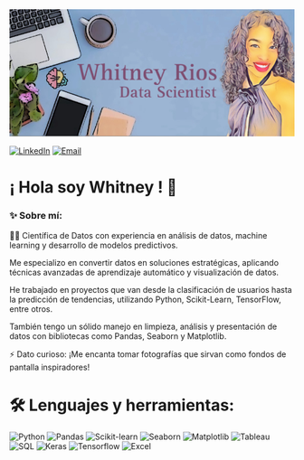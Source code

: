 
<div id="header" align="center">
  <img decoding="async" src="https://github.com/wh1tneyr/wh1tneyr/blob/main/EF6E0550-9C28-45DD-B579-DCED47445482.JPEG" width="800"/>
</div>


[![LinkedIn](https://img.shields.io/badge/LinkedIn-150458?style=for-the-badge&logo=linkedin&logoColor=white)](https://www.linkedin.com/in/whitney-rios-p/)
[![Email](https://img.shields.io/badge/Email-D14836?style=for-the-badge&logo=gmail&logoColor=white)](mailto:rioswhit@gmail.com) 


# ¡ Hola soy Whitney ! 👋


<!--
**wh1tneyr/wh1tneyr** is a ✨ _special_ ✨ repository because its `README.md` (this file) appears on your GitHub profile.

-->



### ✨ Sobre mí:
<!--
-->


👩‍💻 Científica de Datos con experiencia en análisis de datos, machine learning y desarrollo de modelos predictivos. 

Me especializo en convertir datos en soluciones estratégicas, aplicando técnicas avanzadas de aprendizaje automático y visualización de datos.

He trabajado en proyectos que van desde la clasificación de usuarios hasta la predicción de tendencias, utilizando Python, Scikit-Learn, TensorFlow, entre otros. 

También tengo un sólido manejo en limpieza, análisis y presentación de datos con bibliotecas como Pandas, Seaborn y Matplotlib.



⚡ Dato curioso: ¡Me encanta tomar fotografías que sirvan como fondos de pantalla inspiradores!



# 🛠️ Lenguajes y herramientas:
<!--
-->



![Python](https://img.shields.io/badge/Python-blue?style=for-the-badge&logo=python&logoColor=white)
![Pandas](https://img.shields.io/badge/Pandas-150458?style=for-the-badge&logo=pandas&logoColor=white)
![Scikit-learn](https://img.shields.io/badge/Scikit--learn-F7931E?style=for-the-badge&logo=scikit-learn&logoColor=white)
![Seaborn](https://img.shields.io/badge/Seaborn-green?style=for-the-badge&logo=seaborn&logoColor=white)
![Matplotlib](https://img.shields.io/badge/Matplotlib-brown?style=for-the-badge&logo=matplotlib&logoColor=white)
![Tableau](https://img.shields.io/badge/Tableau-purple?style=for-the-badge&logo=tableau&logoColor=white)
![SQL](https://img.shields.io/badge/SQL-pink?style=for-the-badge&logo=sql&logoColor=white)
![Keras](https://img.shields.io/badge/Keras-camel?style=for-the-badge&logo=keras&logoColor=white)
![Tensorflow](https://img.shields.io/badge/TensorFlow-red?style=for-the-badge&logo=tensorflow&logoColor=white)
![Excel](https://img.shields.io/badge/Microsoft_Excel-yellow?style=for-the-badge&logo=excel&logoColor=white)


